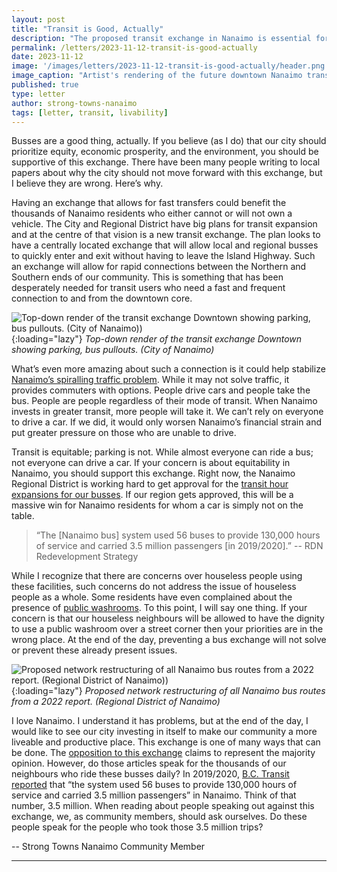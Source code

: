 ```yaml
---
layout: post
title: "Transit is Good, Actually"
description: "The proposed transit exchange in Nanaimo is essential for promoting equity, economic prosperity, and environmental sustainability. Investing in the exchange enhances Nanaimo's livability and productivity. Opposition may not represent the thousands who rely on buses daily. Supporting this initiative aligns with a vision for a more inclusive and accessible city." 
permalink: /letters/2023-11-12-transit-is-good-actually
date: 2023-11-12
image: '/images/letters/2023-11-12-transit-is-good-actually/header.png'
image_caption: "Artist's rendering of the future downtown Nanaimo transit exchange. (City of Nanaimo)"
published: true
type: letter
author: strong-towns-nanaimo
tags: [letter, transit, livability]
---
```


Busses are a good thing, actually. If you believe (as I do) that our city should prioritize equity, economic prosperity, and the environment, you should be supportive of this exchange. There have been many people writing to local papers about why the city should not move forward with this exchange, but I believe they are wrong. Here’s why. 

Having an exchange that allows for fast transfers could benefit the thousands of Nanaimo residents who either cannot or will not own a vehicle. The City and Regional District have big plans for transit expansion and at the centre of that vision is a new transit exchange. The plan looks to have a centrally located exchange that will allow local and regional busses to quickly enter and exit without having to leave the Island Highway. Such an exchange will allow for rapid connections between the Northern and Southern ends of our community. This is something that has been desperately needed for transit users who need a fast and frequent connection to and from the downtown core. 

![Top-down render of the transit exchange Downtown showing parking, bus pullouts. (City of Nanaimo))]({{site.baseurl}}/images/letters/2023-11-12-transit-is-good-actually/transit-exchange-cross-section.png){:loading="lazy"}
*Top-down render of the transit exchange Downtown showing parking, bus pullouts. (City of Nanaimo)*

What’s even more amazing about such a connection is it could help stabilize [Nanaimo’s spiralling traffic problem](https://www.strongtowns.org/journal/2020/1/7/does-building-transit-reduce-traffic-congestion). While it may not solve traffic, it provides commuters with options. People drive cars and people take the bus. People are people regardless of their mode of transit. When Nanaimo invests in greater transit, more people will take it. We can’t rely on everyone to drive a car. If we did, it would only worsen Nanaimo’s financial strain and put greater pressure on those who are unable to drive.

Transit is equitable; parking is not. While almost everyone can ride a bus; not everyone can drive a car. If your concern is about equitability in Nanaimo, you should support this exchange. Right now, the Nanaimo Regional District is working hard to get approval for the [transit hour expansions for our busses](https://www.bctransit.com/documents/1529721448916). If our region gets approved, this will be a massive win for Nanaimo residents for whom a car is simply not on the table. 

> “The [Nanaimo bus] system used 56 buses to provide 130,000 hours of service and carried 3.5 million passengers [in 2019/2020].” -- RDN Redevelopment Strategy

While I recognize that there are concerns over houseless people using these facilities, such concerns do not address the issue of houseless people as a whole. Some residents have even complained about the presence of [public washrooms](https://nanaimonewsnow.com/2023/09/25/city-believes-new-downtown-nanaimo-bus-exchange-will-improve-public-safety-others-strongly-disagree/). To this point, I will say one thing. If your concern is that our houseless neighbours will be allowed to have the dignity to use a public washroom over a street corner then your priorities are in the wrong place. At the end of the day, preventing a bus exchange will not solve or prevent these already present issues. 

![Proposed network restructuring of all Nanaimo bus routes from a 2022 report. (Regional District of Nanaimo))]({{site.baseurl}}/images/letters/2023-11-12-transit-is-good-actually/bc-transit-proposed-rdn-routes.png){:loading="lazy"}
*Proposed network restructuring of all Nanaimo bus routes from a 2022 report. (Regional District of Nanaimo)*

I love Nanaimo. I understand it has problems, but at the end of the day, I would like to see our city investing in itself to make our community a more liveable and productive place. This exchange is one of many ways that can be done. The [opposition to this exchange](https://www.nanaimobulletin.com/opinion/letter-to-the-editor-bus-loop-decision-dulls-enthusiasm-to-participate-in-democratic-process-5888648) claims to represent the majority opinion. However, do those articles speak for the thousands of our neighbours who ride these busses daily? In 2019/2020, [B.C. Transit reported](https://www.bctransit.com/documents/1529721448916) that “the system used 56 buses to provide 130,000 hours of service and carried 3.5 million passengers” in Nanaimo. Think of that number, 3.5 million. When reading about people speaking out against this exchange, we, as community members, should ask ourselves. Do these people speak for the people who took those 3.5 million trips?

-- Strong Towns Nanaimo Community Member

***
